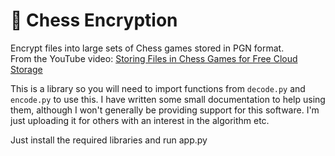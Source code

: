 # 🔑 Chess Encryption

Encrypt files into large sets of Chess games stored in PGN format.<br>
From the YouTube video: [Storing Files in Chess Games for Free Cloud Storage](https://youtu.be/TUtafoC4-7k?feature=shared)

This is a library so you will need to import functions from `decode.py` and `encode.py` to use this. I have written some small documentation to help using them, although I won't generally be providing support for this software. I'm just uploading it for others with an interest in the algorithm etc.

Just install the required libraries and run app.py 